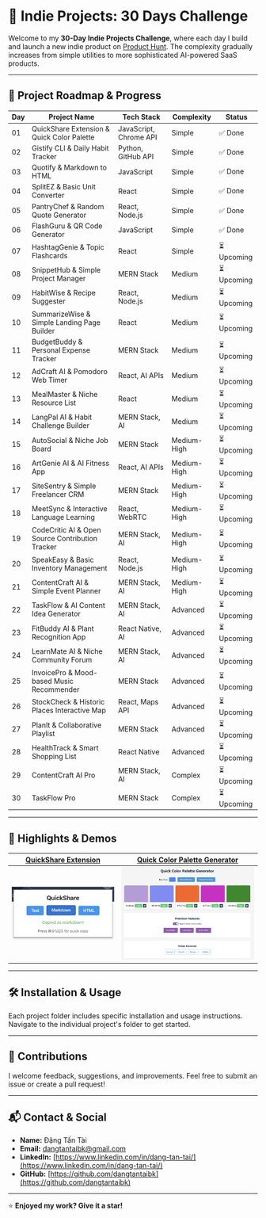 # 🚀 Indie Projects: 30 Days Challenge

Welcome to my **30-Day Indie Projects Challenge**, where each day I build and launch a new indie product on [Product Hunt](https://www.producthunt.com). The complexity gradually increases from simple utilities to more sophisticated AI-powered SaaS products.

---

## 📅 Project Roadmap & Progress

| Day | Project Name | Tech Stack | Complexity | Status |
|-----|--------------|------------|------------|--------|
| 01  | QuickShare Extension & Quick Color Palette | JavaScript, Chrome API | Simple | ✅ Done |
| 02  | Gistify CLI & Daily Habit Tracker | Python, GitHub API | Simple |  ✅ Done |
| 03  | Quotify & Markdown to HTML | JavaScript | Simple | ✅ Done |
| 04  | SplitEZ & Basic Unit Converter | React | Simple | ✅ Done |
| 05  | PantryChef & Random Quote Generator | React, Node.js | Simple | ✅ Done  |
| 06  | FlashGuru & QR Code Generator | JavaScript | Simple | ✅ Done |
| 07  | HashtagGenie & Topic Flashcards | React | Simple | ⏳ Upcoming |
| 08  | SnippetHub & Simple Project Manager | MERN Stack | Medium | ⏳ Upcoming |
| 09  | HabitWise & Recipe Suggester | React, Node.js | Medium | ⏳ Upcoming |
| 10  | SummarizeWise & Simple Landing Page Builder | React | Medium | ⏳ Upcoming |
| 11  | BudgetBuddy & Personal Expense Tracker | MERN Stack | Medium | ⏳ Upcoming |
| 12  | AdCraft AI & Pomodoro Web Timer | React, AI APIs | Medium | ⏳ Upcoming |
| 13  | MealMaster & Niche Resource List | React | Medium | ⏳ Upcoming |
| 14  | LangPal AI & Habit Challenge Builder | MERN Stack, AI | Medium | ⏳ Upcoming |
| 15  | AutoSocial & Niche Job Board | MERN Stack | Medium-High | ⏳ Upcoming |
| 16  | ArtGenie AI & AI Fitness App | React, AI APIs | Medium-High | ⏳ Upcoming |
| 17  | SiteSentry & Simple Freelancer CRM | MERN Stack | Medium-High | ⏳ Upcoming |
| 18  | MeetSync & Interactive Language Learning | React, WebRTC | Medium-High | ⏳ Upcoming |
| 19  | CodeCritic AI & Open Source Contribution Tracker | MERN Stack, AI | Medium-High | ⏳ Upcoming |
| 20  | SpeakEasy & Basic Inventory Management | React, Node.js | Medium-High | ⏳ Upcoming |
| 21  | ContentCraft AI & Simple Event Planner | MERN Stack, AI | Medium-High | ⏳ Upcoming |
| 22  | TaskFlow & AI Content Idea Generator | MERN Stack, AI | Advanced | ⏳ Upcoming |
| 23  | FitBuddy AI & Plant Recognition App | React Native, AI | Advanced | ⏳ Upcoming |
| 24  | LearnMate AI & Niche Community Forum | MERN Stack, AI | Advanced | ⏳ Upcoming |
| 25  | InvoicePro & Mood-based Music Recommender | MERN Stack | Advanced | ⏳ Upcoming |
| 26  | StockCheck & Historic Places Interactive Map | React, Maps API | Advanced | ⏳ Upcoming |
| 27  | PlanIt & Collaborative Playlist | MERN Stack | Advanced | ⏳ Upcoming |
| 28  | HealthTrack & Smart Shopping List | React Native | Advanced | ⏳ Upcoming |
| 29  | ContentCraft AI Pro | MERN Stack, AI | Complex | ⏳ Upcoming |
| 30  | TaskFlow Pro | MERN Stack | Complex | ⏳ Upcoming |

---

## 📸 Highlights & Demos

| [QuickShare Extension](projects/01/quickshare-extension/README.md) | [Quick Color Palette Generator](projects/01/quick-color-palette/README.md) |
|---|---|
| ![QuickShare Extension](resources/screenshots/QuickShare%20Extension.png) | ![Quick Color Palette Generator](resources/screenshots/Quick%20Color%20Palette%20Generator.png) |

---

## 🛠 Installation & Usage

Each project folder includes specific installation and usage instructions. Navigate to the individual project's folder to get started.

---

## 🤝 Contributions

I welcome feedback, suggestions, and improvements. Feel free to submit an issue or create a pull request!

---

## 📬 Contact & Social

- **Name:** Đặng Tấn Tài
- **Email:** dangtantaibk@gmail.com
- **LinkedIn:** [https://www.linkedin.com/in/dang-tan-tai/](https://www.linkedin.com/in/dang-tan-tai/)
- **GitHub:** [https://github.com/dangtantaibk](https://github.com/dangtantaibk)

---

⭐️ **Enjoyed my work? Give it a star!**
